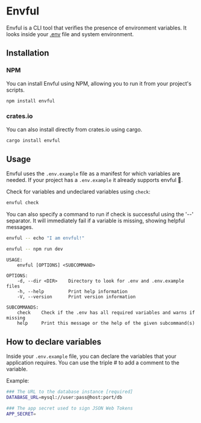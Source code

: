 # Envful

Envful is a CLI tool that verifies the presence of environment variables. It looks inside your [.env](https://www.npmjs.com/package/dotenv) file and system environment.

<!-- Add image -->

## Installation

### NPM

You can install Envful using NPM, allowing you to run it from your project's scripts.

```bash
npm install envful
```

### crates.io

You can also install directly from crates.io using cargo.

```bash
cargo install envful
```

## Usage

Envful uses the `.env.example` file as a manifest for which variables are needed. If your project has a `.env.example` it already supports envful 🚀.

Check for variables and undeclared variables using `check`:

```bash
envful check
```

You can also specify a command to run if check is successful using the '--' separator. It will immediately fail if a variable is missing, showing helpful messages.

```bash
envful -- echo "I am envful!"

envful -- npm run dev
```

```
USAGE:
    envful [OPTIONS] <SUBCOMMAND>

OPTIONS:
    -d, --dir <DIR>    Directory to look for .env and .env.example files
    -h, --help         Print help information
    -V, --version      Print version information

SUBCOMMANDS:
    check    Check if the .env has all required variables and warns if missing
    help     Print this message or the help of the given subcommand(s)
```

## How to declare variables

Inside your `.env.example` file, you can declare the variables that your application requires. You can use the triple # to add a comment to the variable.

Example:

```bash
### The URL to the database instance [required]
DATABASE_URL=mysql://user:pass@host:port/db

### The app secret used to sign JSON Web Tokens
APP_SECRET=


```
